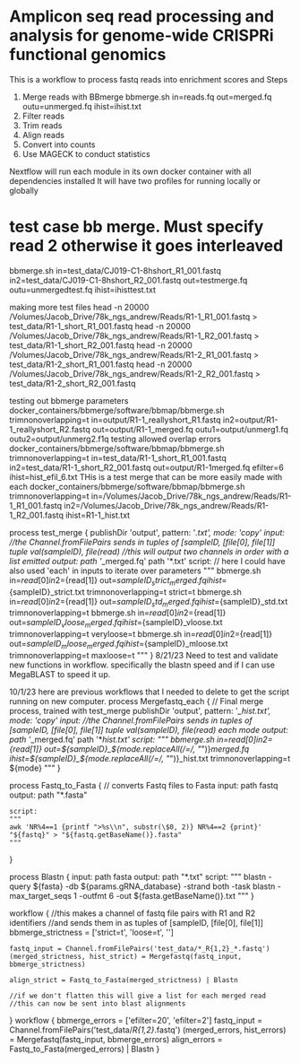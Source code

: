 # Amplicon seq read processing and analysis for genome-wide CRISPRi functional genomics 
This is a workflow to process fastq reads into enrichment scores and 
Steps
1. Merge reads with BBmerge
bbmerge.sh in=reads.fq out=merged.fq outu=unmerged.fq ihist=ihist.txt
2. Filter reads 
3. Trim reads
4. Align reads
5. Convert into counts
6. Use MAGECK to conduct statistics

Nextflow will run each module in its own docker container with all dependencies installed
It will have two profiles for running locally or globally


# test case bb merge. Must specify read 2 otherwise it goes interleaved
bbmerge.sh in=test_data/CJ019-C1-8hshort_R1_001.fastq in2=test_data/CJ019-C1-8hshort_R2_001.fastq out=testmerge.fq outu=unmergedtest.fq ihist=ihisttest.txt

making more test files
head -n 20000 /Volumes/Jacob_Drive/78k_ngs_andrew/Reads/R1-1_R1_001.fastq > test_data/R1-1_short_R1_001.fastq
head -n 20000 /Volumes/Jacob_Drive/78k_ngs_andrew/Reads/R1-1_R2_001.fastq > test_data/R1-1_short_R2_001.fastq
head -n 20000 /Volumes/Jacob_Drive/78k_ngs_andrew/Reads/R1-2_R1_001.fastq > test_data/R1-2_short_R1_001.fastq
head -n 20000 /Volumes/Jacob_Drive/78k_ngs_andrew/Reads/R1-2_R2_001.fastq > test_data/R1-2_short_R2_001.fastq

testing out bbmerge parameters
docker_containers/bbmerge/software/bbmap/bbmerge.sh trimnonoverlapping=t in=output/R1-1_reallyshort_R1.fastq in2=output/R1-1_reallyshort_R2.fastq out=output/R1-1_merged.fq outu1=output/unmerg1.fq outu2=output/unmerg2.f1q
testing allowed overlap errors
docker_containers/bbmerge/software/bbmap/bbmerge.sh trimnonoverlapping=t in=test_data/R1-1_short_R1_001.fastq in2=test_data/R1-1_short_R2_001.fastq out=output/R1-1merged.fq efilter=6 ihist=hist_efil_6.txt 
THis is a test merge that can be more easily made with each
docker_containers/bbmerge/software/bbmap/bbmerge.sh trimnonoverlapping=t in=/Volumes/Jacob_Drive/78k_ngs_andrew/Reads/R1-1_R1_001.fastq in2=/Volumes/Jacob_Drive/78k_ngs_andrew/Reads/R1-1_R2_001.fastq ihist=R1-1_hist.txt 


process test_merge {
    publishDir 'output', pattern: '*.txt', mode: 'copy'
    input:
    //the Channel.fromFilePairs sends in tuples of [sampleID, [file[0], file[1]]
        tuple val(sampleID), file(read)
    //this will output two channels in order with a list emitted
    output:
        path '*_merged.fq'
        path '*.txt'
    script:
    // here I could have also used 'each' in inputs to iterate over parameters
    """
    bbmerge.sh in=${read[0]} in2=${read[1]} out=${sampleID}_strict_merged.fq ihist=${sampleID}_strict.txt trimnonoverlapping=t strict=t
    bbmerge.sh in=${read[0]} in2=${read[1]} out=${sampleID}_std_merged.fq ihist=${sampleID}_std.txt trimnonoverlapping=t 
    bbmerge.sh in=${read[0]} in2=${read[1]} out=${sampleID}_vloose_merged.fq ihist=${sampleID}_vloose.txt trimnonoverlapping=t veryloose=t
    bbmerge.sh in=${read[0]} in2=${read[1]} out=${sampleID}_mloose_merged.fq ihist=${sampleID}_mloose.txt trimnonoverlapping=t maxloose=t
    """
}
8/21/23
Need to test and validate new functions in workflow. specifically the blastn speed and if I can use MegaBLAST to speed it up. 

10/1/23
here are previous workflows that I needed to delete to get the script running on new computer. 
process Mergefastq_each {
    // Final merge process, trained with test_merge
    publishDir 'output', pattern: '*_hist.txt', mode: 'copy'
    input:
    //the Channel.fromFilePairs sends in tuples of [sampleID, [file[0], file[1]]
        tuple val(sampleID), file(read)
        each mode
    output:
        path '*_merged.fq'
        path '*_hist.txt'
    script:
    """
    bbmerge.sh in=${read[0]} in2=${read[1]} out=${sampleID}_${mode.replaceAll(/=/, "_")}_merged.fq ihist=${sampleID}_${mode.replaceAll(/=/, "_")}_hist.txt trimnonoverlapping=t ${mode}
    """
}

process Fastq_to_Fasta {
    // converts Fastq files to Fasta
    input:
        path fastq
    output:
        path "*.fasta"
    
    script:
    """
    awk 'NR%4==1 {printf ">%s\\n", substr(\$0, 2)} NR%4==2 {print}' "${fastq}" > "${fastq.getBaseName()}.fasta"
    """
}

process Blastn {
    input:
        path fasta
    output:
        path "*.txt"
    script:
    """
    blastn -query ${fasta} -db ${params.gRNA_database} -strand both -task blastn -max_target_seqs 1 -outfmt 6 -out ${fasta.getBaseName()}.txt
    """
}

workflow {
    //this makes a channel of fastq file pairs with R1 and R2 identifiers
    //and sends them in as tuples of [sampleID, [file[0], file[1]]
    bbmerge_strictness = ['strict=t', 'loose=t', '']
    
    fastq_input = Channel.fromFilePairs('test_data/*_R{1,2}_*.fastq')
    (merged_strictness, hist_strict) = Mergefastq(fastq_input, bbmerge_strictness)
   
    align_strict = Fastq_to_Fasta(merged_strictness) | Blastn
    
    //if we don't flatten this will give a list for each merged read
    //this can now be sent into blast alignments

}
workflow {
    bbmerge_errors = ['efilter=20', 'efilter=2']
    fastq_input = Channel.fromFilePairs('test_data/*_R{1,2}_*.fastq')
    (merged_errors, hist_errors) = Mergefastq(fastq_input, bbmerge_errors)
    align_errors = Fastq_to_Fasta(merged_errors) | Blastn
}

